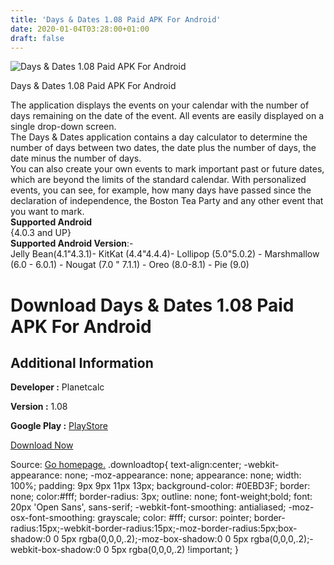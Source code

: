```yaml
---
title: 'Days & Dates 1.08 Paid APK For Android'
date: 2020-01-04T03:28:00+01:00
draft: false
---
```


![Days & Dates 1.08 Paid APK For Android](https://i2.wp.com/apkhome.net/wp-content/uploads/2020/01/Days-Dates-1.08-Paid.png "Days & Dates 1.08 Paid APK For Android")

  

Days & Dates 1.08 Paid APK For Android

The application displays the events on your calendar with the number of days remaining on the date of the event. All events are easily displayed on a single drop-down screen.  
The Days & Dates application contains a day calculator to determine the number of days between two dates, the date plus the number of days, the date minus the number of days.  
You can also create your own events to mark important past or future dates, which are beyond the limits of the standard calendar. With personalized events, you can see, for example, how many days have passed since the declaration of independence, the Boston Tea Party and any other event that you want to mark.  
**Supported Android**  
{4.0.3 and UP}  
**Supported Android Version**:-  
Jelly Bean(4.1"4.3.1)- KitKat (4.4"4.4.4)- Lollipop (5.0"5.0.2) - Marshmallow (6.0 - 6.0.1) - Nougat (7.0 " 7.1.1) - Oreo (8.0-8.1) - Pie (9.0)

Download Days & Dates 1.08 Paid APK For Android
===============================================

Additional Information
----------------------

**Developer :** Planetcalc

**Version :** 1.08

**Google Play :** [PlayStore](https://play.google.com/store/apps/details?id=com.planetcalc.daysanddates)

  

[Download Now](https://store4app.co/post/days-amp-dates-1-08-paid-apk-for-android_1578073478)

  
Source: [Go homepage.](https://store4app.co/post/days-amp-dates-1-08-paid-apk-for-android_1578073478) .downloadtop{ text-align:center; -webkit-appearance: none; -moz-appearance: none; appearance: none; width: 100%; padding: 9px 9px 11px 13px; background-color: #0EBD3F; border: none; color:#fff; border-radius: 3px; outline: none; font-weight;bold; font: 20px 'Open Sans', sans-serif; -webkit-font-smoothing: antialiased; -moz-osx-font-smoothing: grayscale; color: #fff; cursor: pointer; border-radius:15px;-webkit-border-radius:15px;-moz-border-radius:5px;box-shadow:0 0 5px rgba(0,0,0,.2);-moz-box-shadow:0 0 5px rgba(0,0,0,.2);-webkit-box-shadow:0 0 5px rgba(0,0,0,.2) !important; }